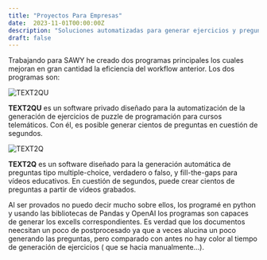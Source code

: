 ```yaml
---
title: "Proyectos Para Empresas"
date:  2023-11-01T00:00:00Z
description: "Soluciones automatizadas para generar ejercicios y preguntas a partir de contenido de video."
draft: false
---
```


Trabajando para SAWY he creado dos programas principales los cuales mejoran en gran cantidad la eficiencia del workflow anterior. Los dos programas son:

![TEXT2QU](/PersonalWEB2.0/images/TEXT2QU.png)

**TEXT2QU** es un software privado diseñado para la automatización de la generación de ejercicios de puzzle de programación para cursos telemáticos. Con él, es posible generar cientos de preguntas en cuestión de segundos.

![TEXT2Q](/PersonalWEB2.0/images/TEXT2Q.png)

**TEXT2Q** es un software diseñado para la generación automática de preguntas tipo multiple-choice, verdadero o falso, y fill-the-gaps para vídeos educativos. En cuestión de segundos, puede crear cientos de preguntas a partir de vídeos grabados.

Al ser provados no puedo decir mucho sobre ellos, los programé en python y usando las bibliotecas de Pandas y OpenAI los programas son capaces de generar los excells correspondientes. Es verdad que los documentos neecsitan un poco de postprocesado ya que a veces alucina un poco generando las preguntas, pero comparado con antes no hay color al tiempo de generación de ejercicios ( que se hacia manualmente...).
